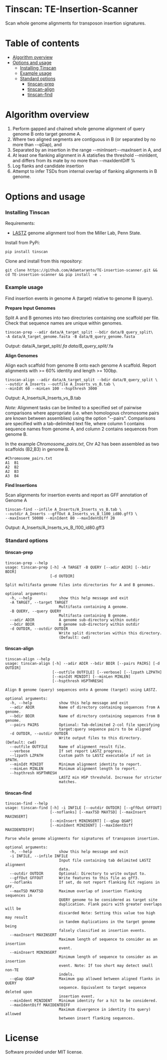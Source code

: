 # Tinscan: TE-Insertion-Scanner

Scan whole genome alignments for transposon insertion signatures.


# Table of contents

* [Algorithm overview](#algorithm-overview)
* [Options and usage](#options-and-usage)
    * [Installing Tinscan](#installing-tinscan)
    * [Example usage](#example-usage)
    * [Standard options](#standard-options)
      *  [tinscan-prep](#tinscan-prep)
      *  [tinscan-align](#tinscan-align)
      *  [tinscan-find](#tinscan-find)


# Algorithm overview

  1. Perform gapped and chained whole genome alignment of query genome B onto target genome A.
  2. Where two aligned segments are contiguous in B (or separated by no more than --qGap), and 
  3. Separated by an insertion in the range --minInsert:--maxInsert in A, and
  4. At least one flanking alignment in A statisfies the threshold --minIdent, and differs from its mate by no more than --maxIdentDiff %
  5. Log flanks and candidate insertion
  6. Attempt to infer TSDs from internal overlap of flanking alignments in B genome.


# Options and usage 

### Installing Tinscan

Requirements: 
  * [LASTZ](http://www.bx.psu.edu/~rsharris/lastz/) genome alignment tool from the Miller Lab, Penn State.

Install from PyPi:
```
pip install tinscan
```

Clone and install from this repository:
```
git clone https://github.com/Adamtaranto/TE-insertion-scanner.git && cd TE-insertion-scanner && pip install -e .
```

### Example usage  

Find insertion events in genome A (target) relative to genome B (query). 


**Prepare Input Genomes**  


Split A and B genomes into two directories containing one scaffold per file.
Check that sequence names are unique within genomes.

```
tinscan-prep --adir data/A_target_split --bdir data/B_query_split\
-A data/A_target_genome.fasta -B data/B_query_genome.fasta 

```
Output: 
data/A_target_split/*.fa
data/B_query_split/*.fa


**Align Genomes**  


Align each scaffold from genome B onto each genome A scaffold.
Report alignments with >= 60% identity and length >= 100bp.

```
tinscan-align --adir data/A_target_split --bdir data/B_query_split \
--outdir A_Inserts --outfile A_Inserts_vs_B.tab \
--minIdt 60 --minLen 100 --hspthresh 3000

```
Output: 
A_Inserts/A_Inserts_vs_B.tab  


*Note:* Alignment tasks can be limited to a specified set of pairwise comparisons 
where appropriate (i.e. when homologous chromosome pairs are known between 
assemblies) using the option "--pairs". Comparisons are specified with a tab-delimited text file, where 
column 1 contains sequence names from genome A, and column 2 contains sequences 
from genome B.  

In the example *Chromosome_pairs.txt*, Chr A2 has been assembled 
as two scaffolds (B2,B3) in genome B.

```
#Chromosome_pairs.txt
A1	B1
A2	B2
A2	B3
A3	B4
```

**Find Insertions**  

Scan alignments for insertion events and report as GFF annotation of Genome A

```
tinscan-find --infile A_Inserts/A_Inserts_vs_B.tab \
--outdir A_Inserts --gffOut A_Inserts_vs_B_l100_id80.gff3 \
--maxInsert 50000 --minIdent 80 --maxIdentDiff 20

```
Output: 
A_Inserts/A_Inserts_vs_B_l100_id80.gff3

### Standard options

#### tinscan-prep

```
tinscan-prep --help
usage: tinscan-prep [-h] -A TARGET -B QUERY [--adir ADIR] [--bdir BDIR]
                    [-d OUTDIR]

Split multifasta genome files into directories for A and B genomes.

optional arguments:
  -h, --help            show this help message and exit
  -A TARGET, --target TARGET
                        Multifasta containing A genome.
  -B QUERY, --query QUERY
                        Multifasta containing B genome.
  --adir ADIR           A genome sub-directory within outdir
  --bdir BDIR           B genome sub-directory within outdir
  -d OUTDIR, --outdir OUTDIR
                        Write split directories within this directory.
                        (Default: cwd)
```

#### tinscan-align

```
tinscan-align --help
usage: tinscan-align [-h] --adir ADIR --bdir BDIR [--pairs PAIRS] [-d OUTDIR]
                     [--outfile OUTFILE] [--verbose] [--lzpath LZPATH]
                     [--minIdt MINIDT] [--minLen MINLEN]
                     [--hspthresh HSPTHRESH]

Align B genome (query) sequences onto A genome (target) using LASTZ.

optional arguments:
  -h, --help            show this help message and exit
  --adir ADIR           Name of directory containing sequences from A genome.
  --bdir BDIR           Name of directory containing sequences from B genome.
  --pairs PAIRS         Optional: Tab-delimited 2-col file specifying
                        target:query sequence pairs to be aligned
  -d OUTDIR, --outdir OUTDIR
                        Write output files to this directory. (Default: cwd)
  --outfile OUTFILE     Name of alignment result file.
  --verbose             If set report LASTZ progress.
  --lzpath LZPATH       Custom path to LASTZ executable if not in $PATH.
  --minIdt MINIDT       Minimum alignment identity to report.
  --minLen MINLEN       Minimum alignment length to report.
  --hspthresh HSPTHRESH
                        LASTZ min HSP threshold. Increase for stricter
                        matches.
```

#### tinscan-find

```
tinscan-find --help
usage: tinscan-find [-h] -i INFILE [--outdir OUTDIR] [--gffOut GFFOUT]
                    [--noflanks] [--maxTSD MAXTSD] [--maxInsert MAXINSERT]
                    [--minInsert MININSERT] [--qGap QGAP]
                    [--minIdent MINIDENT] [--maxIdentDiff MAXIDENTDIFF]

Parse whole genome alignments for signatures of transposon insertion.

optional arguments:
  -h, --help            show this help message and exit
  -i INFILE, --infile INFILE
                        Input file containing tab delimited LASTZ alignment
                        data.
  --outdir OUTDIR       Optional: Directory to write output to.
  --gffOut GFFOUT       Write features to this file as gff3.
  --noflanks            If set, do not report flanking hit regions in GFF.
  --maxTSD MAXTSD       Maximum overlap of insertion flanking sequences in
                        QUERY genome to be considered as target site
                        duplication. Flank pairs with greater overlaps will be
                        discarded Note: Setting this value too high may result
                        in tandem duplications in the target genome being
                        falsely classified as insertion events.
  --maxInsert MAXINSERT
                        Maximum length of sequence to consider as an insertion
                        event.
  --minInsert MININSERT
                        Minimum length of sequence to consider as an insertion
                        event. Note: If too short may detect small non-TE
                        indels.
  --qGap QGAP           Maximum gap allowed between aligned flanks in QUERY
                        sequence. Equivalent to target sequence deleted upon
                        insertion event.
  --minIdent MINIDENT   Minimum identity for a hit to be considered.
  --maxIdentDiff MAXIDENTDIFF
                        Maximum divergence in identity (to query) allowed
                        between insert flanking sequences.
```


# License

Software provided under MIT license.